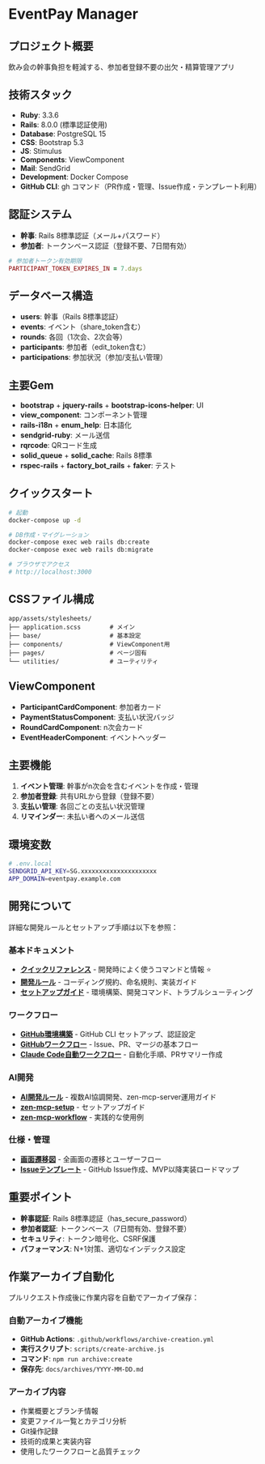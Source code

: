# EventPay Manager

## プロジェクト概要
飲み会の幹事負担を軽減する、参加者登録不要の出欠・精算管理アプリ

## 技術スタック
- **Ruby**: 3.3.6
- **Rails**: 8.0.0 (標準認証使用)
- **Database**: PostgreSQL 15
- **CSS**: Bootstrap 5.3
- **JS**: Stimulus
- **Components**: ViewComponent
- **Mail**: SendGrid
- **Development**: Docker Compose
- **GitHub CLI**: gh コマンド（PR作成・管理、Issue作成・テンプレート利用）

## 認証システム
- **幹事**: Rails 8標準認証（メール+パスワード）
- **参加者**: トークンベース認証（登録不要、7日間有効）

```ruby
# 参加者トークン有効期限
PARTICIPANT_TOKEN_EXPIRES_IN = 7.days
```

## データベース構造
- **users**: 幹事（Rails 8標準認証）
- **events**: イベント（share_token含む）
- **rounds**: 各回（1次会、2次会等）
- **participants**: 参加者（edit_token含む）
- **participations**: 参加状況（参加/支払い管理）

## 主要Gem
- **bootstrap** + **jquery-rails** + **bootstrap-icons-helper**: UI
- **view_component**: コンポーネント管理
- **rails-i18n** + **enum_help**: 日本語化
- **sendgrid-ruby**: メール送信
- **rqrcode**: QRコード生成
- **solid_queue** + **solid_cache**: Rails 8標準
- **rspec-rails** + **factory_bot_rails** + **faker**: テスト

## クイックスタート
```bash
# 起動
docker-compose up -d

# DB作成・マイグレーション
docker-compose exec web rails db:create
docker-compose exec web rails db:migrate

# ブラウザでアクセス
# http://localhost:3000
```

## CSSファイル構成
```
app/assets/stylesheets/
├── application.scss        # メイン
├── base/                   # 基本設定
├── components/             # ViewComponent用
├── pages/                  # ページ固有
└── utilities/              # ユーティリティ
```

## ViewComponent
- **ParticipantCardComponent**: 参加者カード
- **PaymentStatusComponent**: 支払い状況バッジ
- **RoundCardComponent**: n次会カード
- **EventHeaderComponent**: イベントヘッダー

## 主要機能
1. **イベント管理**: 幹事がn次会を含むイベントを作成・管理
2. **参加者登録**: 共有URLから登録（登録不要）
3. **支払い管理**: 各回ごとの支払い状況管理
4. **リマインダー**: 未払い者へのメール送信

## 環境変数
```bash
# .env.local
SENDGRID_API_KEY=SG.xxxxxxxxxxxxxxxxxxxxx
APP_DOMAIN=eventpay.example.com
```

## 開発について
詳細な開発ルールとセットアップ手順は以下を参照：

### 基本ドキュメント
- **[クイックリファレンス](docs/development/quick-reference.md)** - 開発時によく使うコマンドと情報 ⭐
- **[開発ルール](docs/setup/development-rules.md)** - コーディング規約、命名規則、実装ガイド
- **[セットアップガイド](docs/setup/setup.md)** - 環境構築、開発コマンド、トラブルシューティング

### ワークフロー
- **[GitHub環境構築](docs/workflows/github-setup.md)** - GitHub CLI セットアップ、認証設定
- **[GitHubワークフロー](docs/workflows/github-workflow.md)** - Issue、PR、マージの基本フロー
- **[Claude Code自動ワークフロー](docs/workflows/claude-code-workflow.md)** - 自動化手順、PRサマリー作成

### AI開発
- **[AI開発ルール](docs/ai-development/ai-development-rules.md)** - 複数AI協調開発、zen-mcp-server運用ガイド
- **[zen-mcp-setup](docs/ai-development/zen-mcp-setup.md)** - セットアップガイド
- **[zen-mcp-workflow](docs/ai-development/zen-mcp-workflow.md)** - 実践的な使用例

### 仕様・管理
- **[画面遷移図](docs/specifications/screen-flow.md)** - 全画面の遷移とユーザーフロー
- **[Issueテンプレート](docs/workflows/issue-templates.md)** - GitHub Issue作成、MVP以降実装ロードマップ

## 重要ポイント
- **幹事認証**: Rails 8標準認証（has_secure_password）
- **参加者認証**: トークンベース（7日間有効、登録不要）
- **セキュリティ**: トークン暗号化、CSRF保護
- **パフォーマンス**: N+1対策、適切なインデックス設定

## 作業アーカイブ自動化
プルリクエスト作成後に作業内容を自動でアーカイブ保存：

### 自動アーカイブ機能
- **GitHub Actions**: `.github/workflows/archive-creation.yml`
- **実行スクリプト**: `scripts/create-archive.js`
- **コマンド**: `npm run archive:create`
- **保存先**: `docs/archives/YYYY-MM-DD.md`

### アーカイブ内容
- 作業概要とブランチ情報
- 変更ファイル一覧とカテゴリ分析
- Git操作記録
- 技術的成果と実装内容
- 使用したワークフローと品質チェック


